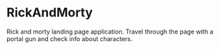 # RickAndMorty
Rick and morty landing page application.
Travel through the page with a portal gun and check info about characters.
